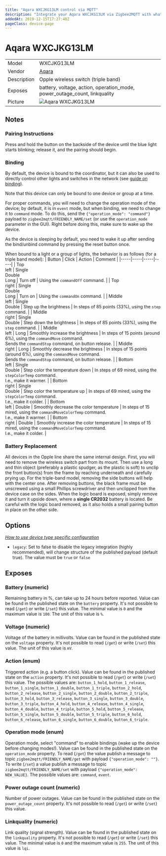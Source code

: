 ```yaml
---
title: "Aqara WXCJKG13LM control via MQTT"
description: "Integrate your Aqara WXCJKG13LM via Zigbee2MQTT with whatever smart home infrastructure you are using without the vendor's bridge or gateway."
addedAt: 2019-12-15T17:27:48Z
pageClass: device-page
---
```


<!-- !!!! -->
<!-- ATTENTION: This file is auto-generated through docgen! -->
<!-- You can only edit the "Notes"-Section between the two comment lines "Notes BEGIN" and "Notes END". -->
<!-- Do not use h1 or h2 heading within "## Notes"-Section. -->
<!-- !!!! -->

# Aqara WXCJKG13LM

|     |     |
|-----|-----|
| Model | WXCJKG13LM  |
| Vendor  | [Aqara](/supported-devices/#v=Aqara)  |
| Description | Opple wireless switch (triple band) |
| Exposes | battery, voltage, action, operation_mode, power_outage_count, linkquality |
| Picture | ![Aqara WXCJKG13LM](https://www.zigbee2mqtt.io/images/devices/WXCJKG13LM.png) |


<!-- Notes BEGIN: You can edit here. Add "## Notes" headline if not already present. -->
## Notes

### Pairing Instructions
Press and hold the button on the backside of the device until the blue light starts blinking; release it, and the pairing should begin.

### Binding
By default, the device is bound to the coordinator, but it can also be used to directly control other lights and switches in the network (see [guide on binding](https://www.zigbee2mqtt.io/guide/usage/binding.html)).

Note that this device can only be bound to one device or group at a time.

For proper commands, you will need to change the operation mode of the device; by default, it is in `event` mode, but when binding, we need to change it to `command` mode.
To do this, send the `{"operation_mode": "command"}` payload to `zigbee2mqtt/FRIENDLY_NAME/set` (or use the `operation_mode` parameter in the GUI). Right before doing this, make sure to wake up the device.

As the device is sleeping by default, you need to wake it up after sending the bind/unbind command by pressing the reset button once.

When bound to a light or a group of lights, the behavior is as follows (for a triple band model):
| Button | Click | Action | Comment |
|-----|-----|-----|-----|
| Top<br>left | Single<br>Double<br>Long  | Turn off | Using the `commandOff` command. |
| Top<br>right | Single<br>Double<br>Long  | Turn on | Using the `commandOn` command. |
| Middle<br>left | Single<br>Double | Step up the brightness | In steps of 85 points (33%), using the `step` command. |
| Middle<br>right | Single<br>Double | Step down the brightness | In steps of 85 points (33%), using the `step` command. |
| Middle<br>left | Long | Smoothly increase the brightness | In steps of 15 points (around 6%), using the `commandMove` command.<br>Sends the `commandStop` command, on button release. |
| Middle<br>right | Long | Smoothly decrease the brightness | In steps of 15 points (around 6%), using the `commandMove` command.<br>Sends the `commandStop` command, on button release. |
| Bottom<br>left | Single<br>Double | Step color the temperature down | In steps of 69 mired, using the `stepColorTemp` command.<br>I.e., make it warmer. |
| Bottom<br>right | Single<br>Double | Step color the temperature up | In steps of 69 mired, using the `stepColorTemp` command.<br>I.e., make it colder. |
| Bottom<br>left | Double | Smoothly decrease the color temperature | In steps of 15 mired, using the `commandMoveColorTemp` command.<br>I.e., make it warmer. |
| Bottom<br>right | Double | Smoothly increase the color temperature | In steps of 15 mired, using the `commandMoveColorTemp` command.<br>I.e., make it colder. |

### Battery Replacement
All devices in the Opple line share the same internal design. First, you will need to remove the wireless switch part from its mount.
Then use a long and thin object (preferably a plastic spudger, as the plastic is soft) to unclip the front button(s) from the frame by reaching underneath and carefully prying up.
For the triple-band model, removing the side buttons will help with the center one. After removing buttons, the black frame must be unscrewed using a small Phillips screwdriver and then unclipped from the device case on the sides.
When the logic board is exposed, simply remove it and turn it upside down, where a **single CR2032** battery is located. Be careful with the logic board removed, as it also holds a small pairing button in place on the other side.
<!-- Notes END: Do not edit below this line -->



## Options
*[How to use device type specific configuration](../guide/configuration/devices-groups.md#specific-device-options)*

* `legacy`: Set to false to disable the legacy integration (highly recommended), will change structure of the published payload (default true). The value must be `true` or `false`


## Exposes

### Battery (numeric)
Remaining battery in %, can take up to 24 hours before reported.
Value can be found in the published state on the `battery` property.
It's not possible to read (`/get`) or write (`/set`) this value.
The minimal value is `0` and the maximum value is `100`.
The unit of this value is `%`.

### Voltage (numeric)
Voltage of the battery in millivolts.
Value can be found in the published state on the `voltage` property.
It's not possible to read (`/get`) or write (`/set`) this value.
The unit of this value is `mV`.

### Action (enum)
Triggered action (e.g. a button click).
Value can be found in the published state on the `action` property.
It's not possible to read (`/get`) or write (`/set`) this value.
The possible values are: `button_1_hold`, `button_1_release`, `button_1_single`, `button_1_double`, `button_1_triple`, `button_2_hold`, `button_2_release`, `button_2_single`, `button_2_double`, `button_2_triple`, `button_3_hold`, `button_3_release`, `button_3_single`, `button_3_double`, `button_3_triple`, `button_4_hold`, `button_4_release`, `button_4_single`, `button_4_double`, `button_4_triple`, `button_5_hold`, `button_5_release`, `button_5_single`, `button_5_double`, `button_5_triple`, `button_6_hold`, `button_6_release`, `button_6_single`, `button_6_double`, `button_6_triple`.

### Operation mode (enum)
Operation mode, select "command" to enable bindings (wake up the device before changing modes!).
Value can be found in the published state on the `operation_mode` property.
To read (`/get`) the value publish a message to topic `zigbee2mqtt/FRIENDLY_NAME/get` with payload `{"operation_mode": ""}`.
To write (`/set`) a value publish a message to topic `zigbee2mqtt/FRIENDLY_NAME/set` with payload `{"operation_mode": NEW_VALUE}`.
The possible values are: `command`, `event`.

### Power outage count (numeric)
Number of power outages.
Value can be found in the published state on the `power_outage_count` property.
It's not possible to read (`/get`) or write (`/set`) this value.

### Linkquality (numeric)
Link quality (signal strength).
Value can be found in the published state on the `linkquality` property.
It's not possible to read (`/get`) or write (`/set`) this value.
The minimal value is `0` and the maximum value is `255`.
The unit of this value is `lqi`.

